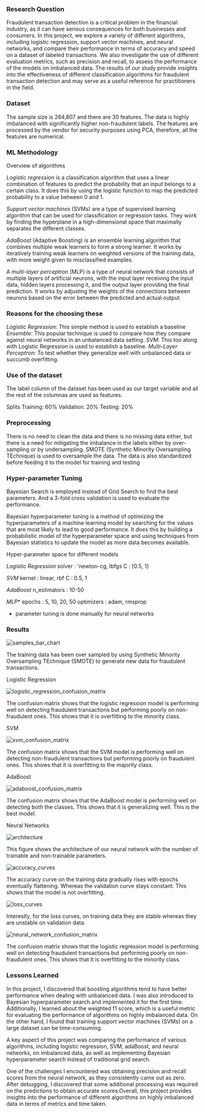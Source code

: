 ### Research Question

Fraudulent transaction detection is a critical problem in the financial industry, as it can have serious consequences for both businesses and consumers. In this project, we explore a variety of different algorithms, including logistic regression, support vector machines, and neural networks, and compare their performance in terms of accuracy and speed on a dataset of labeled transactions. We also investigate the use of different evaluation metrics, such as precision and recall, to assess the performance of the models on imbalanced data. The results of our study provide insights into the effectiveness of different classification algorithms for fraudulent transaction detection and may serve as a useful reference for practitioners in the field.

### Dataset

The sample size is 284,807 and there are 30 features. The data is highly imbalanced with significantly higher non-fraudulent labels. The features are processed by the vendor for security purposes using PCA, therefore, all the features are numerical.


### ML Methodology

Overview of algorithms

_Logistic regression_ is a classification algorithm that uses a linear combination of features to predict the probability that an input belongs to a certain class. It does this by using the logistic function to map the predicted probability to a value between 0 and 1.

_Support vector machines_ (SVMs) are a type of supervised learning algorithm that can be used for classification or regression tasks. They work by finding the hyperplane in a high-dimensional space that maximally separates the different classes.

_AdaBoost_ (Adaptive Boosting) is an ensemble learning algorithm that combines multiple weak learners to form a strong learner. It works by iteratively training weak learners on weighted versions of the training data, with more weight given to misclassified examples.

A _multi-layer perceptron_ (MLP) is a type of neural network that consists of multiple layers of artificial neurons, with the input layer receiving the input data, hidden layers processing it, and the output layer providing the final prediction. It works by adjusting the weights of the connections between neurons based on the error between the predicted and actual output.

### Reasons for the choosing these
_Logistic Regression_: This simple method is used to establish a baseline
_Ensemble_: This popular technique is used to compare how they compare against neural networks in an unbalanced data setting.
_SVM_: This too along with Logistic Regression is used to establish a baseline.
_Multi-Layer Perceptron_: To test whether they generalize well with unbalanced data or
succumb overfitting.

### Use of the dataset
The label column of the dataset has been used as our target variable and all the rest of the columnas are used as features.

Splits
   Training: 60%
   Validation: 20%
   Testing: 20%

### Preprocessing
There is no need to clean the data and there is no missing data either, but there is a need for mitigating the imbalance in the labels either by over-sampling or by undersampling. SMOTE (Synthetic Minority Oversampling TEchnique) is used to oversample the data. The data is also standardized before feeding it to the model for training and testing

### Hyper-parameter Tuning

Bayesian Search is employed instead of Grid Search to find the best parameters. And a 3-fold cross validation is used to evaluate the performance.

Bayesian hyperparameter tuning is a method of optimizing the hyperparameters of a machine learning model by searching for the values that are most likely to lead to good performance. It does this by building a probabilistic model of the hyperparameter space and using techniques from Bayesian statistics to update the model as more data becomes available.


Hyper-parameter space for different models

_Logistic Regression_
solver : 'newton-cg, lbfgs
C : [0.5, 1]

_SVM_
kernel : linear, rbf
C : 0.5, 1

_AdaBoost_
n_estimators : 10-50

_MLP_*
epochs : 5, 10, 20, 50
optimizers : adam, rmsprop

* parameter tuning is done manually for neural networks

### Results

![samples_bar_chart](https://github.com/saiganeshT/machine-learning/blob/main/miscellaneous/Fraud%20Detection/images/img1.png)

The training data has been over sampled by using Synthetic Minority Oversampling TEchnique (SMOTE) to generate new data for fraudulent transactions. 

Logistic Regression

![logistic_regression_confusion_matrix](https://github.com/saiganeshT/machine-learning/blob/main/miscellaneous/Fraud%20Detection/images/img2.png)

The confusion matrix shows that the logistic regression model is performing well on detecting fraudulent transactions but performing poorly on non-fraudulent ones. This shows that it is overfitting  to the minority class.


SVM

![svm_confusion_matrix](https://github.com/saiganeshT/machine-learning/blob/main/miscellaneous/Fraud%20Detection/images/img3.png)

The confusion matrix shows that the SVM model is performing well on detecting non-fraudulent transactions but performing poorly on fraudulent ones. This shows that it is overfitting to the majority class.


AdaBoost

![adaboost_confusion_matrix](https://github.com/saiganeshT/machine-learning/blob/main/miscellaneous/Fraud%20Detection/images/img4.png)

The confusion matrix shows that the AdaBoost model is performing well on detecting both the classes. This shows that it is generalizing well. This is the best model.

Neural Networks

![architecture](https://github.com/saiganeshT/machine-learning/blob/main/miscellaneous/Fraud%20Detection/images/img8.png)

This figure shows the architecture of our neural network with the number of trainable and non-trainable parameters.

![accuracy_curves](https://github.com/saiganeshT/machine-learning/blob/main/miscellaneous/Fraud%20Detection/images/img5.png)

The accuracy curve on the training data gradually rises with epochs eventually flattening. Whereas the validation curve stays constant. This shows that the model is not overfitting.

![loss_curves](https://github.com/saiganeshT/machine-learning/blob/main/miscellaneous/Fraud%20Detection/images/img6.png)

Interestly, for the loss curves, on training data they are stable whereas they are unstable on validation data.

![neural_network_confusion_matrix](https://github.com/saiganeshT/machine-learning/blob/main/miscellaneous/Fraud%20Detection/images/img7.png)


The confusion matrix shows that the logistic regression model is performing well on detecting fraudulent transactions but performing poorly on non-fraudulent ones. This shows that it is overfitting  to the minority class.

### Lessons Learned
In this project, I discovered that boosting algorithms tend to have better performance when dealing with unbalanced data. I was also introduced to Bayesian hyperparameter search and implemented it for the first time. Additionally, I learned about the weighted f1 score, which is a useful metric for evaluating the performance of algorithms on highly imbalanced data. On the other hand, I found that training support vector machines (SVMs) on a large dataset can be time-consuming.

A key aspect of this project was comparing the performance of various algorithms, including logistic regression, SVM, adaBoost, and neural networks, on imbalanced data, as well as implementing Bayesian hyperparameter search instead of traditional grid search.

One of the challenges I encountered was obtaining precision and recall scores from the neural network, as they consistently came out as zero. After debugging, I discovered that some additional processing was required on the predictions to obtain accurate scores.Overall, this project provides insights into the performance of different algorithms on highly imbalanced data in terms of metrics and time taken.
